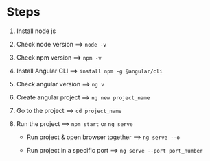 # Steps

1. Install node js

2. Check node version ==> `node -v`

3. Check npm version ==> `npm -v`

4. Install Angular CLI ==> `install npm -g @angular/cli`

5. Check angular version ==> `ng v`

6. Create angular project ==> `ng new project_name`

7. Go to the project ==> `cd project_name`

8. Run the project ==> `npm start` or `ng serve`

   - Run project & open browser together ==> `ng serve --o`

   - Run project in a specific port ==> `ng serve --port port_number`
